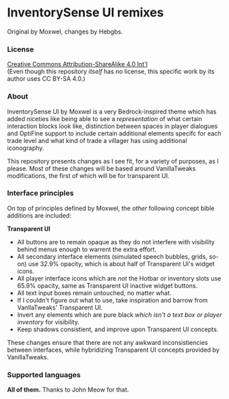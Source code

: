 # InventorySense UI remixes
Original by Moxwel, changes by Hebgbs.

### License
[Creative Commons Attribution-ShareAlike 4.0 Int'l](https://creativecommons.org/licenses/by-sa/4.0/)  
(Even though this repository _itself_ has no license, this specific work by its author uses CC BY-SA 4.0.)

### About
InventorySense UI by Moxwel is a very Bedrock-inspired theme which has added niceties like being able to see a _representation_ of what certain interaction blocks look like, distinction between spaces in player dialogues and OptiFine support to include certain additional elements specifc for each trade level and what kind of trade a villager has using additional iconography.  
  
This repository presents changes as I see fit, for a variety of purposes, as I please. Most of these changes will be based around VanillaTweaks modifications, the first of which will be for transparent UI.

### Interface principles
On top of principles defined by Moxwel, the _other_ following concept bible additions are included:  
  
**Transparent UI**
* All buttons are to remain opaque as they do not interfere with visibility behind menus enough to warrent the extra effort.
* All secondary interface elements (simulated speech bubbles, grids, so-on) use 32.9% opacity, which is about half of Transparent UI's widget icons.
* All player interface icons which are _not_ the Hotbar or inventory slots use 65.9% opacity, same as Transparent UI inactive widget buttons.
* All text input boxes remain untouched, no matter what.
* If I couldn't figure out what to use, take inspiration and barrow from VanllaTweaks' Transparent UI.
* Invert any elements which are pure black _which isn't a text box or player inventory_ for visibility.
* Keep shadows consistient, and improve upon Transparent UI concepts.

These changes ensure that there are not any awkward inconsistiencies between interfaces, while hybridizing Transparent UI concepts provided by VanillaTweaks.

### Supported languages
**All of them.** Thanks to John Meow for that.
